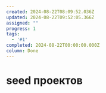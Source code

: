 ```yaml
---
created: 2024-08-22T08:09:52.036Z
updated: 2024-08-22T09:52:05.366Z
assigned: ""
progress: 1
tags:
  - '#1'
completed: 2024-08-22T00:00:00.000Z
column: Done
---
```


# seed проектов

